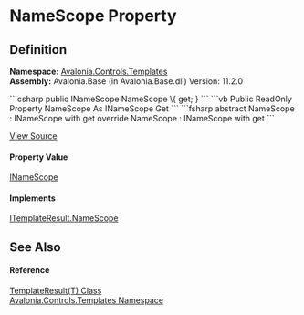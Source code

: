 # NameScope Property




## Definition
**Namespace:** <a href="N_Avalonia_Controls_Templates">Avalonia.Controls.Templates</a>  
**Assembly:** Avalonia.Base (in Avalonia.Base.dll) Version: 11.2.0

<Tabs groupId="api-code-preview">
<TabItem value="csharp" label="C#">
```csharp
public INameScope NameScope \{ get; }
```
</TabItem>
<TabItem value="vb" label="VB">
```vb
Public ReadOnly Property NameScope As INameScope
	Get
```
</TabItem>
<TabItem value="fsharp" label="F#">
```fsharp
abstract NameScope : INameScope with get
override NameScope : INameScope with get
```
</TabItem>
</Tabs>



<a href="https://github.com/AvaloniaUI/Avalonia/tree/master/src/Avalonia.Base/Controls/Templates/TemplateResult.cs#L6" title="View the source code">View Source</a>



#### Property Value
<a href="T_Avalonia_Controls_INameScope">INameScope</a>

#### Implements
<a href="P_Avalonia_Controls_Templates_ITemplateResult_NameScope">ITemplateResult.NameScope</a>  


## See Also


#### Reference
<a href="T_Avalonia_Controls_Templates_TemplateResult_1">TemplateResult(T) Class</a>  
<a href="N_Avalonia_Controls_Templates">Avalonia.Controls.Templates Namespace</a>  
